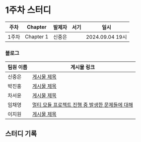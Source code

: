 # 1주차 스터디
| 주차  | Chapter | 발제자 | 서기 | 일시 |
|-------|---------|--------|------|------|
| 1주차 | Chapter 1 | 신중은 |      | 2024.09.04 19시 |

### 블로그

| 팀원 이름 | 게시물 링크 |
|-----------|-------------|
| 신중은    | [게시물 제목](URL) |
| 박진홍    | [게시물 제목](URL) |
| 차서윤    | [게시물 제목](URL) |
| 임채영    | [멀티 모듈 프로젝트 진행 중 발생한 문제들에 대해](https://velog.io/@chaeyounge/%EB%A9%80%ED%8B%B0-%EB%AA%A8%EB%93%88-%ED%94%84%EB%A1%9C%EC%A0%9D%ED%8A%B8-%EC%A7%84%ED%96%89-%EC%A4%91-%EB%B0%9C%EC%83%9D%ED%95%9C-%EB%AC%B8%EC%A0%9C%EB%93%A4%EC%97%90-%EB%8C%80%ED%95%B4) |
| 이지원    | [게시물 제목](URL) |

## 스터디 기록
